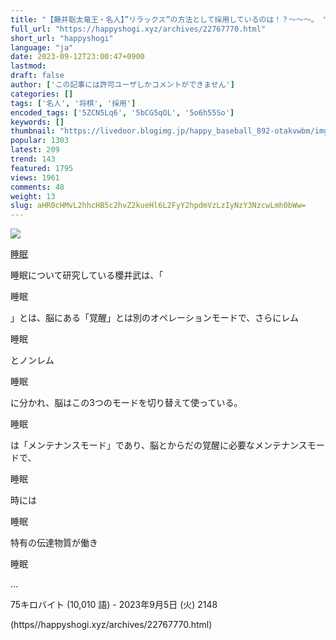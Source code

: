```yaml
---
title: "【藤井聡太竜王・名人】”リラックス”の方法として採用しているのは！？～～～。 "
full_url: "https://happyshogi.xyz/archives/22767770.html"
short_url: "happyshogi"
language: "ja"
date: 2023-09-12T23:00:47+0900
lastmod: 
draft: false
author: ['この記事には許可ユーザしかコメントができません']
categories: []
tags: ['名人', '将棋', '採用']
encoded_tags: ['5ZCN5Lq6', '5bCG5qOL', '5o6h55So']
keywords: []
thumbnail: "https://livedoor.blogimg.jp/happy_baseball_892-otakvwbm/imgs/1/c/1c9565c9-s.jpg"
popular: 1303
latest: 209
trend: 143
featured: 1795
views: 1961
comments: 48
weight: 13
slug: aHR0cHMvL2hhcHB5c2hvZ2kueHl6L2FyY2hpdmVzLzIyNzY3NzcwLmh0bWw=
---
```


![](https://livedoor.blogimg.jp/happy_baseball_892-otakvwbm/imgs/1/c/1c9565c9-s.jpg)

<div><a title='睡眠' href='https//ja.wikipedia.org/wiki/%E7%9D%A1%E7%9C%A0' target='_blank'><p>睡眠</p></a> <p class='searchresult'>睡眠について研究している櫻井武は、「<p>睡眠</p>」とは、脳にある「覚醒」とは別のオペレーションモードで、さらにレム<p>睡眠</p>とノンレム<p>睡眠</p>に分かれ、脳はこの3つのモードを切り替えて使っている。<p>睡眠</p>は「メンテナンスモード」であり、脳とからだの覚醒に必要なメンテナンスモードで、<p>睡眠</p>時には<p>睡眠</p>特有の伝達物質が働き<p>睡眠</p>…</p> <p class='mw-search-result-data'>75キロバイト (10,010 語) - 2023年9月5日 (火) 2148</p></div>

(https//happyshogi.xyz/archives/22767770.html)
